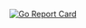 [![Go Report Card](https://goreportcard.com/badge/github.com/FourtekIT/devnagri-cli)](https://goreportcard.com/badge/github.com/FourtekIT/devnagri-cli) 
